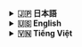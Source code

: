 <details>
<summary><strong>🇯🇵 日本語</strong></summary>

# Hanaya Shop — 本番環境インストールガイド（Docker イメージ）

このドキュメントは、事前ビルド済みの Docker イメージを使って、どのマシンでも Hanaya Shop を本番環境へ導入する手順を説明します。

## 目次

- [概要](#概要)
- [最低要件](#最低要件)
- [1) Docker と Compose のインストール](#1-docker-と-compose-のインストール)
- [2) ディレクトリ作成](#2-ディレクトリ作成)
- [3) Docker Compose の準備](#3-docker-compose-の準備)
- [4) 起動](#4-起動)
- [5) ドメインと HTTPS（推奨）](#5-ドメインと-https推奨)
- [6) 運用](#6-運用)
- [7) 環境変数](#7-環境変数)
- [8) Windows/macOS 注意](#8-windowsmacos-注意)
- [9) トラブルシューティング](#9-トラブルシューティング)
- [10) セキュリティチェックリスト](#10-セキュリティチェックリスト)

## 概要
- 対応 OS: Linux（Ubuntu/Debian/CentOS/RHEL/Rocky/Alma/Amazon）、macOS、Windows（Docker Desktop）
- 利用イメージ:
  - アプリケーション: `assassincreed2k1/hanaya-shop:latest`
  - データベース: `mysql:8.0`
  - キャッシュ: `redis:7-alpine`
- 既定ポート: HTTP 80、MySQL 3306、Redis 6379

## 最低要件
- 2 vCPU、2GB RAM、20GB 空きディスク
- Docker Engine と Docker Compose v2（Windows/macOS は Docker Desktop）

## 1) Docker と Compose のインストール
Linux（Ubuntu 例）:
```bash
sudo apt update && sudo apt install -y ca-certificates curl gnupg lsb-release
curl -fsSL https://download.docker.com/linux/ubuntu/gpg | sudo gpg --dearmor -o /usr/share/keyrings/docker-archive-keyring.gpg
echo "deb [arch=$(dpkg --print-architecture) signed-by=/usr/share/keyrings/docker-archive-keyring.gpg] https://download.docker.com/linux/ubuntu $(lsb_release -cs) stable" | sudo tee /etc/apt/sources.list.d/docker.list > /dev/null
sudo apt update
sudo apt install -y docker-ce docker-ce-cli containerd.io docker-compose-plugin
sudo systemctl enable --now docker
sudo usermod -aG docker $USER
newgrp docker
```

macOS/Windows:
- Docker Desktop をインストールし、起動しておく

## 2) ディレクトリ作成
```bash
sudo mkdir -p /opt/hanaya-shop
sudo chown -R $USER:$USER /opt/hanaya-shop
cd /opt/hanaya-shop
```

## 3) Docker Compose の準備
方法 A（推奨）: リポジトリの compose を使用
```bash
curl -fsSL -o docker-compose.yml \
  https://raw.githubusercontent.com/assassincreed2k1/Hanaya-Shop/main/deployment/docker-compose.prod.yml
```

方法 B: 最小構成の compose を作成（参考）
```yaml
services:
  app:
    image: assassincreed2k1/hanaya-shop:latest
    depends_on: [db, redis]
    ports:
      - "80:80"
    environment:
      APP_ENV: production
      APP_DEBUG: "false"
      APP_URL: http://your-domain-or-ip
      DB_HOST: db
      DB_PORT: 3306
      DB_DATABASE: hanaya_shop
      DB_USERNAME: hanaya_user
      DB_PASSWORD: "change-me"
      QUEUE_CONNECTION: redis
      REDIS_HOST: redis
      REDIS_PORT: 6379
    volumes:
      - app_storage:/var/www/html/storage
  db:
    image: mysql:8.0
    environment:
      MYSQL_DATABASE: hanaya_shop
      MYSQL_USER: hanaya_user
      MYSQL_PASSWORD: "change-me"
      MYSQL_ROOT_PASSWORD: "change-root"
    volumes:
      - db_data:/var/lib/mysql
  redis:
    image: redis:7-alpine
    command: ["redis-server", "--save", "60", "1000"]
    volumes:
      - redis_data:/data
volumes:
  app_storage:
  db_data:
  redis_data:
```

セキュリティ注意:
- 既定パスワードは必ず変更
- `APP_URL` は実際のドメインまたは IP に設定

## 4) 起動
```bash
docker compose pull
docker compose up -d
```

MySQL 初期化のため 30 秒ほど待ち、初回セットアップを実行:
```bash
docker compose exec app php artisan key:generate --force
docker compose exec app php artisan migrate --force
docker compose exec app php artisan db:seed --force
docker compose exec app php artisan optimize
```

Queue ワーカー（メール/通知に推奨）:
```bash
docker compose exec -d app php artisan queue:work --queue=default --sleep=1 --tries=3
```

## 5) ドメインと HTTPS（推奨）
1. ドメインの A レコードをサーバー IP に向ける
2. 逆プロキシで SSL を終端（Nginx Proxy Manager / Caddy / Traefik など）
3. `APP_URL=https://yourdomain.com` を設定し、再起動:
```bash
docker compose up -d
```

## 6) 運用
ステータス/ログ:
```bash
docker compose ps
docker compose logs -f app | cat
```

更新:
```bash
docker compose pull
docker compose up -d
docker compose exec app php artisan migrate --force
```

再起動/停止:
```bash
docker compose restart
docker compose down
```

シェル接続:
```bash
docker compose exec app bash
```

DB バックアップ/リストア:
```bash
# Backup
docker compose exec db mysqldump -u root -p hanaya_shop > backup.sql
# Restore
docker compose exec -T db mysql -u root -p hanaya_shop < backup.sql
```

スケール（任意）:
```bash
docker compose up -d --scale app=2
```

## 7) 環境変数
`docker-compose.yml` またはマウントした `.env` で設定:
- アプリ: `APP_URL`, `APP_ENV=production`, `APP_DEBUG=false`
- DB: `DB_HOST`, `DB_PORT=3306`, `DB_DATABASE`, `DB_USERNAME`, `DB_PASSWORD`
- キャッシュ/キュー: `QUEUE_CONNECTION=redis`, `REDIS_HOST=redis`, `REDIS_PORT=6379`
- メール: `MAIL_*` 一式
- 連携: `TINYMCE_API_KEY`, `MAPS_API_KEY`
- 決済: `PAYMENT_PAYPAL_ENABLED`, `PAYMENT_PAYPAL_KEY`, `PAYMENT_CARD_ENABLED`, `PAYMENT_COD_ENABLED`

変更後は再起動:
```bash
docker compose up -d
```

## 8) Windows/macOS 注意
- Docker Desktop のターミナルで `docker`/`docker compose` が使えることを確認
- ボリュームは Named Volumes を推奨（クロスプラットフォーム互換）

## 9) トラブルシューティング
- 500（Vite manifest）: 画像に `public/build` を含むこと、`php artisan optimize` を実行
- DB 接続: 資格情報と `db` サービスの起動を確認
- Migration の競合: 状態確認の上で実行
  ```bash
  docker compose exec app php artisan migrate:status
  docker compose exec app php artisan migrate --force
  ```
- 権限: 必要に応じて
  ```bash
  docker compose exec app chown -R www-data:www-data storage
  ```

## 10) セキュリティチェックリスト
1. 既定パスワードの変更（DB root/user、管理者アカウント）
2. `APP_KEY` を設定し、本番は `APP_DEBUG=false`
3. ファイアウォール（80/443 のみ）または Reverse Proxy 配下
4. DB バックアップの自動化
5. Docker/イメージ更新とログ監視

---

Hanaya Shop — Docker イメージで本番運用可能

</details>

<details>
<summary><strong>🇺🇸 English</strong></summary>

# Hanaya Shop — Production Installation Guide (Docker Images)

## Table of Contents

- [At a glance](#at-a-glance)
- [Requirements](#requirements)
- [1) Install Docker and Compose](#1-install-docker-and-compose)
- [2) Create deployment directory](#2-create-deployment-directory)
- [3) Prepare Docker Compose](#3-prepare-docker-compose)
- [4) Start services](#4-start-services)
- [5) Domain and HTTPS (optional but recommended)](#5-domain-and-https-optional-but-recommended)
- [6) Operations](#6-operations)
- [7) Environment variables](#7-environment-variables)
- [8) Windows/macOS notes](#8-windowsmacos-notes)
- [9) Troubleshooting](#9-troubleshooting)
- [10) Security checklist](#10-security-checklist)

This guide explains how to deploy Hanaya Shop to production on any machine using prebuilt Docker images.

## At a glance
- Works on Linux (Ubuntu/Debian/CentOS/RHEL/Rocky/Alma/Amazon), macOS, Windows (Docker Desktop)
- Images:
  - App: `assassincreed2k1/hanaya-shop:latest`
  - Database: `mysql:8.0`
  - Cache: `redis:7-alpine`
- Default ports: HTTP 80, MySQL 3306, Redis 6379

## Requirements
- 2 vCPU, 2GB RAM, 20GB free disk
- Docker Engine + Docker Compose v2 (or Docker Desktop)

## 1) Install Docker and Compose
Linux (Ubuntu example):
```bash
sudo apt update && sudo apt install -y ca-certificates curl gnupg lsb-release
curl -fsSL https://download.docker.com/linux/ubuntu/gpg | sudo gpg --dearmor -o /usr/share/keyrings/docker-archive-keyring.gpg
echo "deb [arch=$(dpkg --print-architecture) signed-by=/usr/share/keyrings/docker-archive-keyring.gpg] https://download.docker.com/linux/ubuntu $(lsb_release -cs) stable" | sudo tee /etc/apt/sources.list.d/docker.list > /dev/null
sudo apt update
sudo apt install -y docker-ce docker-ce-cli containerd.io docker-compose-plugin
sudo systemctl enable --now docker
sudo usermod -aG docker $USER
newgrp docker
```

macOS/Windows:
- Install Docker Desktop and ensure it is running

## 2) Create deployment directory
```bash
sudo mkdir -p /opt/hanaya-shop
sudo chown -R $USER:$USER /opt/hanaya-shop
cd /opt/hanaya-shop
```

## 3) Prepare Docker Compose
Option A (recommended): use the compose file from the repo
```bash
curl -fsSL -o docker-compose.yml \
  https://raw.githubusercontent.com/assassincreed2k1/Hanaya-Shop/main/deployment/docker-compose.prod.yml
```

Option B: create a minimal compose (reference)
```yaml
services:
  app:
    image: assassincreed2k1/hanaya-shop:latest
    depends_on: [db, redis]
    ports:
      - "80:80"
    environment:
      APP_ENV: production
      APP_DEBUG: "false"
      APP_URL: http://your-domain-or-ip
      DB_HOST: db
      DB_PORT: 3306
      DB_DATABASE: hanaya_shop
      DB_USERNAME: hanaya_user
      DB_PASSWORD: "change-me"
      QUEUE_CONNECTION: redis
      REDIS_HOST: redis
      REDIS_PORT: 6379
    volumes:
      - app_storage:/var/www/html/storage
  db:
    image: mysql:8.0
    environment:
      MYSQL_DATABASE: hanaya_shop
      MYSQL_USER: hanaya_user
      MYSQL_PASSWORD: "change-me"
      MYSQL_ROOT_PASSWORD: "change-root"
    volumes:
      - db_data:/var/lib/mysql
  redis:
    image: redis:7-alpine
    command: ["redis-server", "--save", "60", "1000"]
    volumes:
      - redis_data:/data
volumes:
  app_storage:
  db_data:
  redis_data:
```

Security notes:
- Always change default passwords
- Set `APP_URL` to your real domain or server IP

## 4) Start services
```bash
docker compose pull
docker compose up -d
```

Wait ~30s for MySQL to initialize, then run first-time setup:
```bash
docker compose exec app php artisan key:generate --force
docker compose exec app php artisan migrate --force
docker compose exec app php artisan db:seed --force
docker compose exec app php artisan optimize
```

Run a queue worker (recommended for emails/notifications):
```bash
docker compose exec -d app php artisan queue:work --queue=default --sleep=1 --tries=3
```

## 5) Domain and HTTPS (optional but recommended)
1. Point your domain A record to the server IP
2. Terminate TLS using a reverse proxy (Nginx Proxy Manager, Caddy, Traefik)
3. Set `APP_URL=https://yourdomain.com` and restart:
```bash
docker compose up -d
```

## 6) Operations
Status/logs:
```bash
docker compose ps
docker compose logs -f app | cat
```

Update to latest:
```bash
docker compose pull
docker compose up -d
docker compose exec app php artisan migrate --force
```

Restart/stop:
```bash
docker compose restart
docker compose down
```

Shell access:
```bash
docker compose exec app bash
```

Database backup/restore:
```bash
# Backup
docker compose exec db mysqldump -u root -p hanaya_shop > backup.sql
# Restore
docker compose exec -T db mysql -u root -p hanaya_shop < backup.sql
```

Scale the app (optional):
```bash
docker compose up -d --scale app=2
```

## 7) Environment variables
Set in `docker-compose.yml` or a mounted `.env` file:
- App: `APP_URL`, `APP_ENV=production`, `APP_DEBUG=false`
- Database: `DB_HOST`, `DB_PORT=3306`, `DB_DATABASE`, `DB_USERNAME`, `DB_PASSWORD`
- Cache/Queue: `QUEUE_CONNECTION=redis`, `REDIS_HOST=redis`, `REDIS_PORT=6379`
- Mail: `MAIL_*`
- Integrations: `TINYMCE_API_KEY`, `MAPS_API_KEY`
- Payments: `PAYMENT_PAYPAL_ENABLED`, `PAYMENT_PAYPAL_KEY`, `PAYMENT_CARD_ENABLED`, `PAYMENT_COD_ENABLED`

After changes, restart:
```bash
docker compose up -d
```

## 8) Windows/macOS notes
- Use Docker Desktop; run commands where `docker`/`docker compose` are available
- Prefer named volumes for cross-OS compatibility

## 9) Troubleshooting
- 500 (Vite manifest): ensure `public/build` is in the image; run `php artisan optimize`
- DB connection: verify credentials and that `db` service is ready
- Migration conflicts:
  ```bash
  docker compose exec app php artisan migrate:status
  docker compose exec app php artisan migrate --force
  ```
- Permissions:
  ```bash
  docker compose exec app chown -R www-data:www-data storage
  ```

## 10) Security checklist
1. Change all default passwords (DB root/user, admin)
2. Set `APP_KEY`; keep `APP_DEBUG=false` in production
3. Restrict firewall (80/443) or run behind a reverse proxy
4. Automate DB backups
5. Keep images up to date; monitor logs

---

Hanaya Shop — Production-ready with Docker Images

</details>

<details>
<summary><strong>🇻🇳 Tiếng Việt</strong></summary>

# Hanaya Shop — Hướng dẫn cài đặt Production (Docker Images)

## Mục lục

- [Tổng quan](#tổng-quan)
- [Yêu cầu tối thiểu](#yêu-cầu-tối-thiểu)
- [1) Cài đặt Docker và Docker Compose](#1-cài-đặt-docker-và-docker-compose)
- [2) Tạo thư mục triển khai](#2-tạo-thư-mục-triển-khai)
- [3) Chuẩn bị Docker Compose](#3-chuẩn-bị-docker-compose)
- [4) Khởi chạy services](#4-khởi-chạy-services)
- [5) Cấu hình domain và HTTPS (khuyến nghị)](#5-cấu-hình-domain-và-https-khuyến-nghị)
- [6) Vận hành hằng ngày](#6-vận-hành-hằng-ngày)
- [7) Biến môi trường thường dùng](#7-biến-môi-trường-thường-dùng)
- [8) Ghi chú cho Windows/macOS](#8-ghi-chú-cho-windowsmacos)
- [9) Khắc phục sự cố](#9-khắc-phục-sự-cố)
- [10) Danh sách bảo mật](#10-danh-sách-bảo-mật)

Tài liệu này hướng dẫn triển khai Hanaya Shop lên môi trường Production trên mọi hệ điều hành sử dụng Docker Images dựng sẵn.

## Tổng quan
- Hỗ trợ Linux (Ubuntu/Debian/CentOS/RHEL/Rocky/Alma/Amazon), macOS, Windows (Docker Desktop)
- Sử dụng các images:
  - Ứng dụng: `assassincreed2k1/hanaya-shop:latest`
  - Database: `mysql:8.0`
  - Cache: `redis:7-alpine`
- Cổng mặc định: HTTP 80, MySQL 3306, Redis 6379

## Yêu cầu tối thiểu
- 2 vCPU, 2GB RAM, 20GB dung lượng trống
- Docker Engine + Docker Compose v2 (hoặc Docker Desktop trên Windows/macOS)

## 1) Cài đặt Docker và Docker Compose

Linux (Ubuntu ví dụ):
```bash
sudo apt update && sudo apt install -y ca-certificates curl gnupg lsb-release
curl -fsSL https://download.docker.com/linux/ubuntu/gpg | sudo gpg --dearmor -o /usr/share/keyrings/docker-archive-keyring.gpg
echo "deb [arch=$(dpkg --print-architecture) signed-by=/usr/share/keyrings/docker-archive-keyring.gpg] https://download.docker.com/linux/ubuntu $(lsb_release -cs) stable" | sudo tee /etc/apt/sources.list.d/docker.list > /dev/null
sudo apt update
sudo apt install -y docker-ce docker-ce-cli containerd.io docker-compose-plugin
sudo systemctl enable --now docker
sudo usermod -aG docker $USER
newgrp docker
```

macOS/Windows:
- Cài đặt Docker Desktop và đảm bảo Docker đang chạy

## 2) Tạo thư mục triển khai
```bash
sudo mkdir -p /opt/hanaya-shop
sudo chown -R $USER:$USER /opt/hanaya-shop
cd /opt/hanaya-shop
```

## 3) Chuẩn bị Docker Compose

Tùy chọn A: Dùng file có sẵn trong repository (khuyến nghị)
```bash
curl -fsSL -o docker-compose.yml \
  https://raw.githubusercontent.com/assassincreed2k1/Hanaya-Shop/main/deployment/docker-compose.prod.yml
```

Tùy chọn B: Tạo file compose tối thiểu (tham khảo)
```yaml
services:
  app:
    image: assassincreed2k1/hanaya-shop:latest
    depends_on: [db, redis]
    ports:
      - "80:80"
    environment:
      APP_ENV: production
      APP_DEBUG: "false"
      APP_URL: http://your-domain-or-ip
      DB_HOST: db
      DB_PORT: 3306
      DB_DATABASE: hanaya_shop
      DB_USERNAME: hanaya_user
      DB_PASSWORD: "change-me"
      QUEUE_CONNECTION: redis
      REDIS_HOST: redis
      REDIS_PORT: 6379
    volumes:
      - app_storage:/var/www/html/storage
  db:
    image: mysql:8.0
    environment:
      MYSQL_DATABASE: hanaya_shop
      MYSQL_USER: hanaya_user
      MYSQL_PASSWORD: "change-me"
      MYSQL_ROOT_PASSWORD: "change-root"
    volumes:
      - db_data:/var/lib/mysql
  redis:
    image: redis:7-alpine
    command: ["redis-server", "--save", "60", "1000"]
    volumes:
      - redis_data:/data
volumes:
  app_storage:
  db_data:
  redis_data:
```

Lưu ý bảo mật:
- Luôn thay đổi mật khẩu mặc định (`DB_PASSWORD`, `MYSQL_ROOT_PASSWORD`...)
- Đặt `APP_URL` theo domain hoặc IP thực tế

## 4) Khởi chạy services
```bash
docker compose pull
docker compose up -d
# Nếu máy dùng binary cũ: docker-compose pull && docker-compose up -d
```

Chờ ~30 giây để MySQL khởi tạo, sau đó thực hiện thiết lập lần đầu:
```bash
docker compose exec app php artisan key:generate --force
docker compose exec app php artisan migrate --force
docker compose exec app php artisan db:seed --force
docker compose exec app php artisan optimize
```

Chạy queue worker (khuyến nghị cho email/thông báo):
```bash
docker compose exec -d app php artisan queue:work --queue=default --sleep=1 --tries=3
```

## 5) Cấu hình domain và HTTPS (khuyến nghị)
1. Trỏ domain (A record) về IP server
2. Sử dụng reverse proxy để cấp SSL (Nginx Proxy Manager, Caddy, Traefik...)
3. Cập nhật `APP_URL=https://yourdomain.com` trong compose rồi khởi động lại:
```bash
docker compose up -d
```

## 6) Vận hành hằng ngày
Trạng thái và log:
```bash
docker compose ps
docker compose logs -f app | cat
```

Cập nhật phiên bản mới:
```bash
docker compose pull
docker compose up -d
docker compose exec app php artisan migrate --force
```

Khởi động lại/dừng:
```bash
docker compose restart
docker compose down
```

Truy cập shell trong container:
```bash
docker compose exec app bash
```

Sao lưu/khôi phục database:
```bash
# Backup
docker compose exec db mysqldump -u root -p hanaya_shop > backup.sql
# Restore
docker compose exec -T db mysql -u root -p hanaya_shop < backup.sql
```

Scale nhiều replica ứng dụng (tùy chọn):
```bash
docker compose up -d --scale app=2
```

## 7) Biến môi trường thường dùng
Cấu hình trong `docker-compose.yml` hoặc file `.env` được mount:
- Ứng dụng: `APP_URL`, `APP_ENV=production`, `APP_DEBUG=false`
- Database: `DB_HOST`, `DB_PORT=3306`, `DB_DATABASE`, `DB_USERNAME`, `DB_PASSWORD`
- Cache/Queue: `QUEUE_CONNECTION=redis`, `REDIS_HOST=redis`, `REDIS_PORT=6379`
- Email: `MAIL_MAILER=smtp`, `MAIL_HOST`, `MAIL_PORT`, `MAIL_USERNAME`, `MAIL_PASSWORD`, `MAIL_ENCRYPTION`, `MAIL_FROM_ADDRESS`
- Tích hợp: `TINYMCE_API_KEY`, `MAPS_API_KEY`
- Thanh toán: `PAYMENT_PAYPAL_ENABLED`, `PAYMENT_PAYPAL_KEY`, `PAYMENT_CARD_ENABLED`, `PAYMENT_COD_ENABLED`

Sau khi thay đổi biến môi trường, khởi động lại:
```bash
docker compose up -d
```

## 8) Ghi chú cho Windows/macOS
- Dùng Docker Desktop và PowerShell/Terminal có sẵn lệnh `docker`/`docker compose`
- Giữ nguyên named volumes trong compose để tương thích đa nền tảng

## 9) Khắc phục sự cố
- 500 (Vite manifest): đảm bảo image production có `public/build`; chạy `php artisan optimize`
- Lỗi DB: kiểm tra thông số kết nối và service `db` đã sẵn sàng
- Migration “table exists”: kiểm tra và chạy thận trọng:
  ```bash
  docker compose exec app php artisan migrate:status
  docker compose exec app php artisan migrate --force
  ```
- Quyền thư mục: nếu cần
  ```bash
  docker compose exec app chown -R www-data:www-data storage
  ```

## 10) Danh sách bảo mật
1. Đổi toàn bộ mật khẩu mặc định (DB root/user, tài khoản admin)
2. Thiết lập `APP_KEY` và để `APP_DEBUG=false` ở production
3. Mở tường lửa tối thiểu (80/443) hoặc sau reverse proxy
4. Thiết lập backup database định kỳ
5. Cập nhật images thường xuyên và theo dõi logs

---

Hanaya Shop — Sẵn sàng Production với Docker Images

</details>
